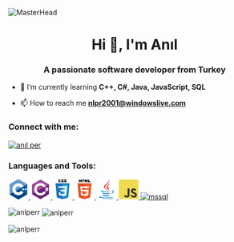 ![MasterHead](https://binarapps.com/wp-content/uploads/2021/09/Top-10-Programming-Languages-of-the-Future.png)


 
<h1 align="center">Hi 👋, I'm Anıl</h1>
<h3 align="center">A passionate software developer from Turkey</h3>

- 🌱 I’m currently learning **C++, C#, Java, JavaScript, SQL**

- 📫 How to reach me **nlpr2001@windowslive.com**

<h3 align="left">Connect with me:</h3>
<p align="left">
<a href="https://www.linkedin.com/in/anil-per/" target="blank"><img align="center" src="https://raw.githubusercontent.com/rahuldkjain/github-profile-readme-generator/master/src/images/icons/Social/linked-in-alt.svg" alt="anıl per" height="30" width="40" /></a>
</p>

<h3 align="left">Languages and Tools:</h3>
<p align="left"> <a href="https://www.w3schools.com/cpp/" target="_blank" rel="noreferrer"> <img src="https://raw.githubusercontent.com/devicons/devicon/master/icons/cplusplus/cplusplus-original.svg" alt="cplusplus" width="40" height="40"/> </a> <a href="https://www.w3schools.com/cs/" target="_blank" rel="noreferrer"> <img src="https://raw.githubusercontent.com/devicons/devicon/master/icons/csharp/csharp-original.svg" alt="csharp" width="40" height="40"/> </a> <a href="https://www.w3schools.com/css/" target="_blank" rel="noreferrer"> <img src="https://raw.githubusercontent.com/devicons/devicon/master/icons/css3/css3-original-wordmark.svg" alt="css3" width="40" height="40"/> </a> <a href="https://www.w3.org/html/" target="_blank" rel="noreferrer"> <img src="https://raw.githubusercontent.com/devicons/devicon/master/icons/html5/html5-original-wordmark.svg" alt="html5" width="40" height="40"/> </a> <a href="https://www.java.com" target="_blank" rel="noreferrer"> <img src="https://raw.githubusercontent.com/devicons/devicon/master/icons/java/java-original.svg" alt="java" width="40" height="40"/> </a> <a href="https://developer.mozilla.org/en-US/docs/Web/JavaScript" target="_blank" rel="noreferrer"> <img src="https://raw.githubusercontent.com/devicons/devicon/master/icons/javascript/javascript-original.svg" alt="javascript" width="40" height="40"/> </a> <a href="https://www.microsoft.com/en-us/sql-server" target="_blank" rel="noreferrer"> <img src="https://www.svgrepo.com/show/303229/microsoft-sql-server-logo.svg" alt="mssql" width="40" height="40"/> </a> </p>

<p><img align="left" src="https://github-readme-stats.vercel.app/api/top-langs?username=anlperr&show_icons=true&locale=en&layout=compact" alt="anlperr" /></p>

<p>&nbsp;<img align="center" src="https://github-readme-stats.vercel.app/api?username=anlperr&show_icons=true&locale=en" alt="anlperr" /></p>

<p><img align="center" src="https://github-readme-streak-stats.herokuapp.com/?user=anlperr&" alt="anlperr" /></p>
